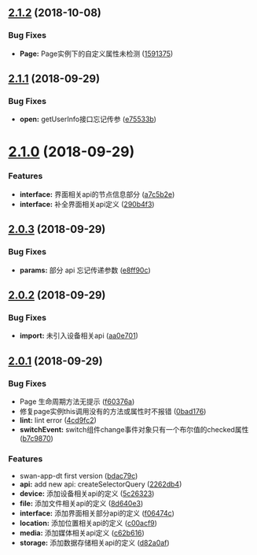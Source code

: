 <a name="2.1.2"></a>
## [2.1.2](https://github.com/moesuiga/swan-app-dt/compare/v2.1.1...v2.1.2) (2018-10-08)


### Bug Fixes

* **Page:** Page实例下的自定义属性未检测 ([1591375](https://github.com/moesuiga/swan-app-dt/commit/1591375))



<a name="2.1.1"></a>
## [2.1.1](https://github.com/moesuiga/swan-app-dt/compare/v2.1.0...v2.1.1) (2018-09-29)


### Bug Fixes

* **open:** getUserInfo接口忘记传参 ([e75533b](https://github.com/moesuiga/swan-app-dt/commit/e75533b))



<a name="2.1.0"></a>
# [2.1.0](https://github.com/moesuiga/swan-app-dt/compare/v2.0.3...v2.1.0) (2018-09-29)


### Features

* **interface:** 界面相关api的节点信息部分 ([a7c5b2e](https://github.com/moesuiga/swan-app-dt/commit/a7c5b2e))
* **interface:** 补全界面相关api定义 ([290b4f3](https://github.com/moesuiga/swan-app-dt/commit/290b4f3))



<a name="2.0.3"></a>
## [2.0.3](https://github.com/moesuiga/swan-app-dt/compare/v2.0.2...v2.0.3) (2018-09-29)


### Bug Fixes

* **params:** 部分 api 忘记传递参数 ([e8ff90c](https://github.com/moesuiga/swan-app-dt/commit/e8ff90c))



<a name="2.0.2"></a>
## [2.0.2](https://github.com/moesuiga/swan-app-dt/compare/v2.0.1...v2.0.2) (2018-09-29)


### Bug Fixes

* **import:** 未引入设备相关api ([aa0e701](https://github.com/moesuiga/swan-app-dt/commit/aa0e701))



<a name="2.0.1"></a>
## [2.0.1](https://github.com/moesuiga/swan-app-dt/compare/bdac79c...v2.0.1) (2018-09-29)


### Bug Fixes

* Page 生命周期方法无提示 ([f60376a](https://github.com/moesuiga/swan-app-dt/commit/f60376a))
* 修复page实例this调用没有的方法或属性时不报错 ([0bad176](https://github.com/moesuiga/swan-app-dt/commit/0bad176))
* **lint:** lint error ([4cd9fc2](https://github.com/moesuiga/swan-app-dt/commit/4cd9fc2))
* **switchEvent:** switch组件change事件对象只有一个布尔值的checked属性 ([b7c9870](https://github.com/moesuiga/swan-app-dt/commit/b7c9870))


### Features

* swan-app-dt first version ([bdac79c](https://github.com/moesuiga/swan-app-dt/commit/bdac79c))
* **api:** add new api: createSelectorQuery ([2262db4](https://github.com/moesuiga/swan-app-dt/commit/2262db4))
* **device:** 添加设备相关api的定义 ([5c26323](https://github.com/moesuiga/swan-app-dt/commit/5c26323))
* **file:** 添加文件相关api的定义 ([8d640e3](https://github.com/moesuiga/swan-app-dt/commit/8d640e3))
* **interface:** 添加界面相关部分api的定义 ([f06474c](https://github.com/moesuiga/swan-app-dt/commit/f06474c))
* **location:** 添加位置相关api的定义 ([c00acf9](https://github.com/moesuiga/swan-app-dt/commit/c00acf9))
* **media:** 添加媒体相关api定义 ([c62b616](https://github.com/moesuiga/swan-app-dt/commit/c62b616))
* **storage:** 添加数据存储相关api的定义 ([d82a0af](https://github.com/moesuiga/swan-app-dt/commit/d82a0af))



